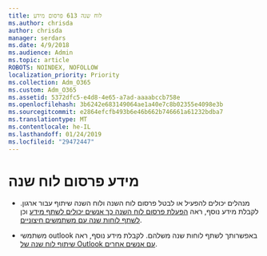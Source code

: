 ```yaml
---
title: לוח שנה 613 פרסום מידע
ms.author: chrisda
author: chrisda
manager: serdars
ms.date: 4/9/2018
ms.audience: Admin
ms.topic: article
ROBOTS: NOINDEX, NOFOLLOW
localization_priority: Priority
ms.collection: Adm_O365
ms.custom: Adm_O365
ms.assetid: 5372dfc5-e4d8-4e65-a7ad-aaaabccb758e
ms.openlocfilehash: 3b6242e683149064ae1a40e7c8b02355e4098e3b
ms.sourcegitcommit: e2864efcfb493b6e46b662b746661a61232bdba7
ms.translationtype: MT
ms.contentlocale: he-IL
ms.lasthandoff: 01/24/2019
ms.locfileid: "29472447"
---
```

# <a name="calendar-publishing-information"></a>מידע פרסום לוח שנה

- מנהלים יכולים להפעיל או לבטל פרסום לוח השנה ולוח השנה שיתוף עבור ארגון. לקבלת מידע נוסף, ראה [הפעלת פרסום לוח השנה כך אנשים יכולים לשתף מידע](https://support.office.com/article/EB432E21-AAF0-466B-BF85-CEFEC0C7C4FC) וכן [לשתף לוחות שנה עם משתמשים חיצוניים](https://support.office.com/article/FB00DD4E-2D5F-4E8D-8FF4-94B2CF002BDD).
    
- משתמשי outlook באפשרותך לשתף לוחות שנה משלהם. לקבלת מידע נוסף, ראה [שיתוף לוח שנה של Outlook עם אנשים אחרים](https://support.office.com/article/353ed2c1-3ec5-449d-8c73-6931a0adab88).
    

